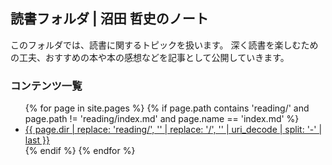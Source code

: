 <link href="https://satoshi-numata.github.io/notes/custom.css" rel="stylesheet">
<link href="https://use.fontawesome.com/releases/v6.7.2/css/all.css" rel="stylesheet">

## 読書フォルダ | 沼田 哲史のノート

このフォルダでは、読書に関するトピックを扱います。
深く読書を楽しむための工夫、おすすめの本や本の感想などを記事として公開していきます。

### コンテンツ一覧

<ul>
  {% for page in site.pages %}
    {% if page.path contains 'reading/' and page.path != 'reading/index.md' and page.name == 'index.md' %}
      <li><a href="{{ site.baseurl }}{{ page.url }}">{{ page.dir | replace: 'reading/', '' | replace: '/', '' | uri_decode | split: '-' | last }}</a></li>
    {% endif %}
  {% endfor %}
</ul>
